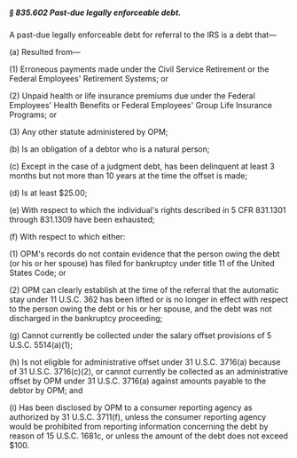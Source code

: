 ##### § 835.602 Past-due legally enforceable debt. #####

A past-due legally enforceable debt for referral to the IRS is a debt that—

(a) Resulted from—

(1) Erroneous payments made under the Civil Service Retirement or the Federal Employees' Retirement Systems; or

(2) Unpaid health or life insurance premiums due under the Federal Employees' Health Benefits or Federal Employees' Group Life Insurance Programs; or

(3) Any other statute administered by OPM;

(b) Is an obligation of a debtor who is a natural person;

(c) Except in the case of a judgment debt, has been delinquent at least 3 months but not more than 10 years at the time the offset is made;

(d) Is at least $25.00;

(e) With respect to which the individual's rights described in 5 CFR 831.1301 through 831.1309 have been exhausted;

(f) With respect to which either:

(1) OPM's records do not contain evidence that the person owing the debt (or his or her spouse) has filed for bankruptcy under title 11 of the United States Code; or

(2) OPM can clearly establish at the time of the referral that the automatic stay under 11 U.S.C. 362 has been lifted or is no longer in effect with respect to the person owing the debt or his or her spouse, and the debt was not discharged in the bankruptcy proceeding;

(g) Cannot currently be collected under the salary offset provisions of 5 U.S.C. 5514(a)(1);

(h) Is not eligible for administrative offset under 31 U.S.C. 3716(a) because of 31 U.S.C. 3716(c)(2), or cannot currently be collected as an administrative offset by OPM under 31 U.S.C. 3716(a) against amounts payable to the debtor by OPM; and

(i) Has been disclosed by OPM to a consumer reporting agency as authorized by 31 U.S.C. 3711(f), unless the consumer reporting agency would be prohibited from reporting information concerning the debt by reason of 15 U.S.C. 1681c, or unless the amount of the debt does not exceed $100.